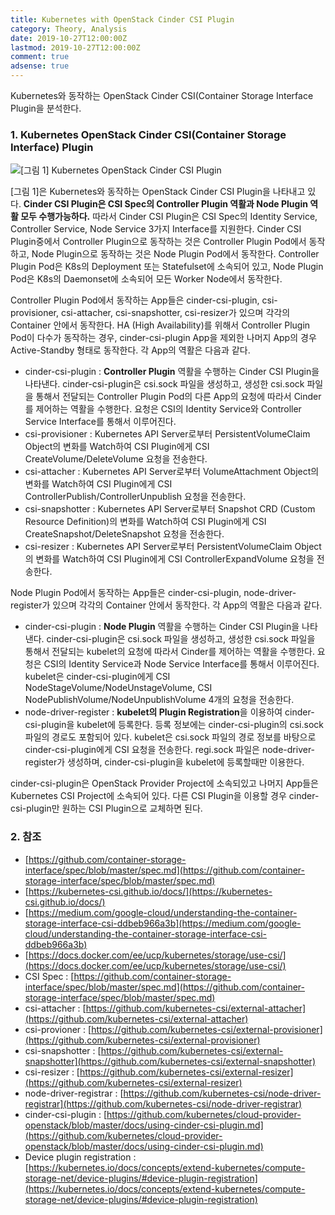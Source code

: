 ```yaml
---
title: Kubernetes with OpenStack Cinder CSI Plugin
category: Theory, Analysis
date: 2019-10-27T12:00:00Z
lastmod: 2019-10-27T12:00:00Z
comment: true
adsense: true
---
```


Kubernetes와 동작하는 OpenStack Cinder CSI(Container Storage Interface Plugin을 분석한다.

### 1. Kubernetes OpenStack Cinder CSI(Container Storage Interface) Plugin

![[그림 1] Kubernetes OpenStack Cinder CSI Plugin]({{site.baseurl}}/images/theory_analysis/Kubernetes_OpenStack_Cinder_CSI_Plugin/OpenStack_Cinder_CSI_Plugin.PNG)

[그림 1]은 Kubernetes와 동작하는 OpenStack Cinder CSI Plugin을 나타내고 있다. **Cinder CSI Plugin은 CSI Spec의 Controller Plugin 역활과 Node Plugin 역활 모두 수행가능하다.** 따라서 Cinder CSI Plugin은 CSI Spec의 Identity Service, Controller Service, Node Service 3가지 Interface를 지원한다. Cinder CSI Plugin중에서 Controller Plugin으로 동작하는 것은 Controller Plugin Pod에서 동작하고, Node Plugin으로 동작하는 것은 Node Plugin Pod에서 동작한다. Controller Plugin Pod은 K8s의 Deployment 또는 Statefulset에 소속되어 있고, Node Plugin Pod은 K8s의 Daemonset에 소속되어 모든 Worker Node에서 동작한다.

Controller Plugin Pod에서 동작하는 App들은 cinder-csi-plugin, csi-provisioner, csi-attacher, csi-snapshotter, csi-resizer가 있으며 각각의 Container 안에서 동작한다. HA (High Availability)를 위해서 Controller Plugin Pod이 다수가 동작하는 경우, cinder-csi-plugin App을 제외한 나머지 App의 경우 Active-Standby 형태로 동작한다. 각 App의 역활은 다음과 같다.

* cinder-csi-plugin : **Controller Plugin** 역활을 수행하는 Cinder CSI Plugin을 나타낸다. cinder-csi-plugin은 csi.sock 파일을 생성하고, 생성한 csi.sock 파일을 통해서 전달되는 Controller Plugin Pod의 다른 App의 요청에 따라서 Cinder를 제어하는 역활을 수행한다. 요청은 CSI의 Identity Service와 Controller Service Interface를 통해서 이루어진다.
* csi-provisioner : Kubernetes API Server로부터 PersistentVolumeClaim Object의 변화를 Watch하여 CSI Plugin에게 CSI CreateVolume/DeleteVolume 요청을 전송한다.
* csi-attacher : Kubernetes API Server로부터 VolumeAttachment Object의 변화를 Watch하여 CSI Plugin에게 CSI ControllerPublish/ControllerUnpublish 요청을 전송한다.
* csi-snapshotter : Kubernetes API Server로부터 Snapshot CRD (Custom Resource Definition)의 변화를 Watch하여 CSI Plugin에게 CSI CreateSnapshot/DeleteSnapshot 요청을 전송한다.
* csi-resizer : Kubernetes API Server로부터 PersistentVolumeClaim Object의 변화를 Watch하여 CSI Plugin에게 CSI ControllerExpandVolume 요청을 전송한다.

Node Plugin Pod에서 동작하는 App들은 cinder-csi-plugin, node-driver-register가 있으며 각각의 Container 안에서 동작한다. 각 App의 역활은 다음과 같다.

* cinder-csi-plugin : **Node Plugin** 역활을 수행하는 Cinder CSI Plugin을 나타낸다. cinder-csi-plugin은 csi.sock 파일을 생성하고, 생성한 csi.sock 파일을 통해서 전달되는 kubelet의 요청에 따라서 Cinder를 제어하는 역활을 수행한다. 요청은 CSI의 Identity Service과 Node Service Interface를 통해서 이루어진다. kubelet은 cinder-csi-plugin에게 CSI NodeStageVolume/NodeUnstageVolume, CSI NodePublishVolume/NodeUnpublishVolume 4개의 요청을 전송한다.
* node-driver-register : **kubelet의 Plugin Registration**을 이용하여 cinder-csi-plugin을 kubelet에 등록한다. 등록 정보에는 cinder-csi-plugin의 csi.sock 파일의 경로도 포함되어 있다. kubelet은 csi.sock 파일의 경로 정보를 바탕으로 cinder-csi-plugin에게 CSI 요청을 전송한다. regi.sock 파일은 node-driver-register가 생성하며, cinder-csi-plugin을 kubelet에 등록할때만 이용한다.

cinder-csi-plugin은 OpenStack Provider Project에 소속되있고 나머지 App들은 Kubernetes CSI Project에 소속되어 있다. 다른 CSI Plugin을 이용할 경우 cinder-csi-plugin만 원하는 CSI Plugin으로 교체하면 된다.

### 2. 참조

* [https://github.com/container-storage-interface/spec/blob/master/spec.md](https://github.com/container-storage-interface/spec/blob/master/spec.md)
* [https://kubernetes-csi.github.io/docs/](https://kubernetes-csi.github.io/docs/)
* [https://medium.com/google-cloud/understanding-the-container-storage-interface-csi-ddbeb966a3b](https://medium.com/google-cloud/understanding-the-container-storage-interface-csi-ddbeb966a3b)
* [https://docs.docker.com/ee/ucp/kubernetes/storage/use-csi/](https://docs.docker.com/ee/ucp/kubernetes/storage/use-csi/)
* CSI Spec : [https://github.com/container-storage-interface/spec/blob/master/spec.md](https://github.com/container-storage-interface/spec/blob/master/spec.md)
* csi-attacher : [https://github.com/kubernetes-csi/external-attacher](https://github.com/kubernetes-csi/external-attacher)
* csi-provioner : [https://github.com/kubernetes-csi/external-provisioner](https://github.com/kubernetes-csi/external-provisioner)
* csi-snapshotter : [https://github.com/kubernetes-csi/external-snapshotter](https://github.com/kubernetes-csi/external-snapshotter)
* csi-resizer : [https://github.com/kubernetes-csi/external-resizer](https://github.com/kubernetes-csi/external-resizer)
* node-driver-registrar : [https://github.com/kubernetes-csi/node-driver-registrar](https://github.com/kubernetes-csi/node-driver-registrar)
* cinder-csi-plugin : [https://github.com/kubernetes/cloud-provider-openstack/blob/master/docs/using-cinder-csi-plugin.md](https://github.com/kubernetes/cloud-provider-openstack/blob/master/docs/using-cinder-csi-plugin.md)
* Device plugin registration : [https://kubernetes.io/docs/concepts/extend-kubernetes/compute-storage-net/device-plugins/#device-plugin-registration](https://kubernetes.io/docs/concepts/extend-kubernetes/compute-storage-net/device-plugins/#device-plugin-registration)
